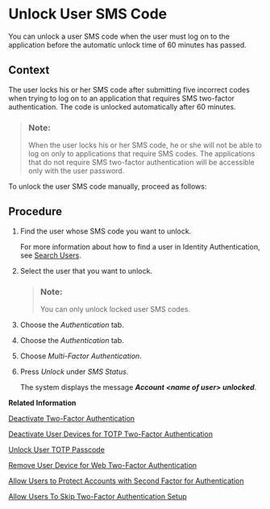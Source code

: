 <!-- loio6120cc2c71114eb38758a5cea3fd699b -->

# Unlock User SMS Code

You can unlock a user SMS code when the user must log on to the application before the automatic unlock time of 60 minutes has passed.



## Context

The user locks his or her SMS code after submitting five incorrect codes when trying to log on to an application that requires SMS two-factor authentication. The code is unlocked automatically after 60 minutes.

> ### Note:  
> When the user locks his or her SMS code, he or she will not be able to log on only to applications that require SMS codes. The applications that do not require SMS two-factor authentication will be accessible only with the user password.

To unlock the user SMS code manually, proceed as follows:



## Procedure

1.  Find the user whose SMS code you want to unlock.

    For more information about how to find a user in Identity Authentication, see [Search Users](search-users-06078a6.md).

2.  Select the user that you want to unlock.

    > ### Note:  
    > You can only unlock locked user SMS codes.

3.  Choose the *Authentication* tab.

4.  Choose the *Authentication* tab.

5.  Choose *Multi-Factor Authentication*.

6.  Press *Unlock* under *SMS Status*.

    The system displays the message ***Account <name of user\> unlocked***.


**Related Information**  


[Deactivate Two-Factor Authentication](deactivate-two-factor-authentication-15db825.md "You can deactivate the second factor (passcode or security key) if the user has activated it via the profile page.")

[Deactivate User Devices for TOTP Two-Factor Authentication](deactivate-user-devices-for-totp-two-factor-authentication-87324d5.md "This document shows you how to deactivate the mobile devices used by a user to generate passcodes for access to applications requiring time-based one-time (TOTP) as two-factor authentication. You deactivate the user mobile devices from the administration console for Identity Authentication")

[Unlock User TOTP Passcode](unlock-user-totp-passcode-cb6615d.md "You can unlock a user passcode when the user must log on to the application before the automatic unlock time of 60 minutes has passed.")

[Remove User Device for Web Two-Factor Authentication](remove-user-device-for-web-two-factor-authentication-9529d97.md "This document shows you how to remove the registered devices used by a user for access to applications requiring web two-factor authentication (FIDO2 standard).")

[Allow Users to Protect Accounts with Second Factor for Authentication](allow-users-to-protect-accounts-with-second-factor-for-authentication-d9cbb6d.md "Tenant administrator can allow users to decide whether to protect their own accounts with second factor for authentication or not.")

[Allow Users To Skip Two-Factor Authentication Setup](allow-users-to-skip-two-factor-authentication-setup-dfb08b3.md "You can set the number of days for which the users can postpone the enabling of second factor for authentication.")

